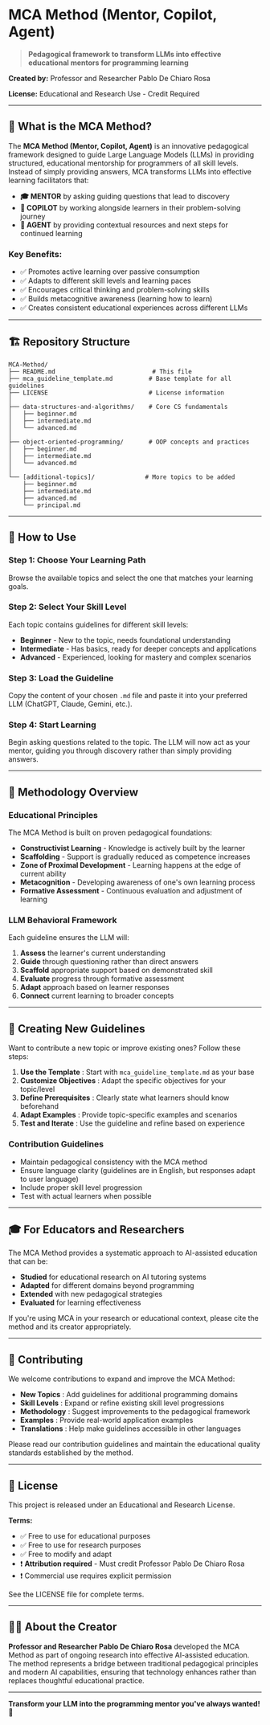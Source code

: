# MCA Method (Mentor, Copilot, Agent)

> **Pedagogical framework to transform LLMs into effective educational mentors for programming learning**

**Created by:** Professor and Researcher Pablo De Chiaro Rosa

**License:** Educational and Research Use - Credit Required

---

## 📖 What is the MCA Method?

The **MCA Method (Mentor, Copilot, Agent)** is an innovative pedagogical framework designed to guide Large Language Models (LLMs) in providing structured, educational mentorship for programmers of all skill levels. Instead of simply providing answers, MCA transforms LLMs into effective learning facilitators that:

- **🎓 MENTOR** by asking guiding questions that lead to discovery
- **🤝 COPILOT** by working alongside learners in their problem-solving journey
- **🤖 AGENT** by providing contextual resources and next steps for continued learning

### Key Benefits:

- ✅ Promotes active learning over passive consumption
- ✅ Adapts to different skill levels and learning paces
- ✅ Encourages critical thinking and problem-solving skills
- ✅ Builds metacognitive awareness (learning how to learn)
- ✅ Creates consistent educational experiences across different LLMs

---

## 🏗️ Repository Structure

```
MCA-Method/
├── README.md                           # This file
├── mca_guideline_template.md          # Base template for all guidelines
├── LICENSE                            # License information
│
├── data-structures-and-algorithms/    # Core CS fundamentals
│   ├── beginner.md
│   ├── intermediate.md
│   └── advanced.md
│
├── object-oriented-programming/       # OOP concepts and practices
│   ├── beginner.md
│   ├── intermediate.md
│   └── advanced.md
│
└── [additional-topics]/              # More topics to be added
    ├── beginner.md
    ├── intermediate.md
    ├── advanced.md
    └── principal.md
```

---

## 🚀 How to Use

### Step 1: Choose Your Learning Path

Browse the available topics and select the one that matches your learning goals.

### Step 2: Select Your Skill Level

Each topic contains guidelines for different skill levels:

- **Beginner** - New to the topic, needs foundational understanding
- **Intermediate** - Has basics, ready for deeper concepts and applications
- **Advanced** - Experienced, looking for mastery and complex scenarios

### Step 3: Load the Guideline

Copy the content of your chosen `.md` file and paste it into your preferred LLM (ChatGPT, Claude, Gemini, etc.).

### Step 4: Start Learning

Begin asking questions related to the topic. The LLM will now act as your mentor, guiding you through discovery rather than simply providing answers.

---

## 🎯 Methodology Overview

### Educational Principles

The MCA Method is built on proven pedagogical foundations:

- **Constructivist Learning** - Knowledge is actively built by the learner
- **Scaffolding** - Support is gradually reduced as competence increases
- **Zone of Proximal Development** - Learning happens at the edge of current ability
- **Metacognition** - Developing awareness of one's own learning process
- **Formative Assessment** - Continuous evaluation and adjustment of learning

### LLM Behavioral Framework

Each guideline ensures the LLM will:

1. **Assess** the learner's current understanding
2. **Guide** through questioning rather than direct answers
3. **Scaffold** appropriate support based on demonstrated skill
4. **Evaluate** progress through formative assessment
5. **Adapt** approach based on learner responses
6. **Connect** current learning to broader concepts

---

## 📝 Creating New Guidelines

Want to contribute a new topic or improve existing ones? Follow these steps:

1. **Use the Template** : Start with `mca_guideline_template.md` as your base
2. **Customize Objectives** : Adapt the specific objectives for your topic/level
3. **Define Prerequisites** : Clearly state what learners should know beforehand
4. **Adapt Examples** : Provide topic-specific examples and scenarios
5. **Test and Iterate** : Use the guideline and refine based on experience

### Contribution Guidelines

- Maintain pedagogical consistency with the MCA method
- Ensure language clarity (guidelines are in English, but responses adapt to user language)
- Include proper skill level progression
- Test with actual learners when possible

---

## 🎓 For Educators and Researchers

The MCA Method provides a systematic approach to AI-assisted education that can be:

- **Studied** for educational research on AI tutoring systems
- **Adapted** for different domains beyond programming
- **Extended** with new pedagogical strategies
- **Evaluated** for learning effectiveness

If you're using MCA in your research or educational context, please cite the method and its creator appropriately.

---

## 🤝 Contributing

We welcome contributions to expand and improve the MCA Method:

- **New Topics** : Add guidelines for additional programming domains
- **Skill Levels** : Expand or refine existing skill level progressions
- **Methodology** : Suggest improvements to the pedagogical framework
- **Examples** : Provide real-world application examples
- **Translations** : Help make guidelines accessible in other languages

Please read our contribution guidelines and maintain the educational quality standards established by the method.

---

## 📄 License

This project is released under an Educational and Research License.

**Terms:**

- ✅ Free to use for educational purposes
- ✅ Free to use for research purposes
- ✅ Free to modify and adapt
- ❗ **Attribution required** - Must credit Professor Pablo De Chiaro Rosa
- ❗ Commercial use requires explicit permission

See the LICENSE file for complete terms.

---

## 👨‍🎓 About the Creator

**Professor and Researcher Pablo De Chiaro Rosa** developed the MCA Method as part of ongoing research into effective AI-assisted education. The method represents a bridge between traditional pedagogical principles and modern AI capabilities, ensuring that technology enhances rather than replaces thoughtful educational practice.

---

**Transform your LLM into the programming mentor you've always wanted! 🚀**
